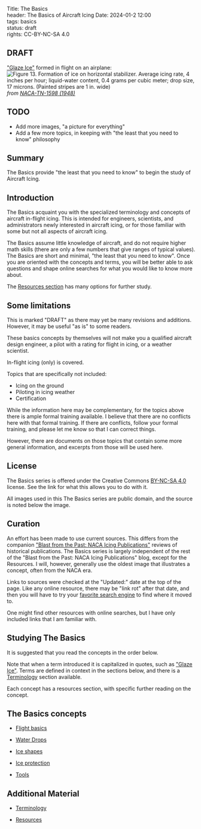 Title: The Basics    
header: The Basics of Aircraft Icing
Date: 2024-01-2 12:00  
tags: basics  
status: draft  
rights: CC-BY-NC-SA 4.0

## DRAFT  
 
["Glaze Ice"]({filename}Nomenclature.md#glaze-ice)  formed in flight on an airplane:  
![Figure 13. Formation of ice on horizontal stabilizer. 
Average icing rate, 4 inches per hour; liquid-water content, 
0.4 grams per cubic meter; drop size, 17 microns. (Painted stripes are 
1 in. wide)](/images/naca-tn-1598/Figure13.png)  
_from [NACA-TN-1598 (1948)](https://ntrs.nasa.gov/citations/19810068605)_  
 
## TODO  
 
- Add more images, "a picture for everything"  
- Add a few more topics, in keeping with "the least that you need to know" philosophy  

## Summary  

The Basics provide "the least that you need to know" to begin the study of Aircraft Icing.  

## Introduction  

The Basics acquaint you with the specialized terminology and concepts of aircraft in-flight icing. 
This is intended for engineers, scientists, and administrators newly interested in aircraft icing, 
or for those familiar with some but not all aspects of aircraft icing. 

The Basics assume little knowledge of aircraft, and do not require higher math skills 
(there are only a few numbers that give ranges of typical values). 
The Basics are short and minimal, "the least that you need to know". 
Once you are oriented with the concepts and terms, you will be better able to 
ask questions and shape online searches for what you would like to know more about. 

The [Resources section]({filename}resources.md) has many options for further study.  

## Some limitations  

This is marked "DRAFT" as there may yet be many revisions and additions. 
However, it may be useful "as is" to some readers.  

These basics concepts by themselves will not make you a qualified aircraft design engineer, 
a pilot with a rating for flight in icing, 
or a weather scientist. 

In-flight icing (only) is covered. 

Topics that are specifically not included: 

- Icing on the ground
- Piloting in icing weather  
- Certification  

While the information here may be complementary, 
for the topics above there is ample formal training available. 
I believe that there are no conflicts here with that formal training. 
If there are conflicts, follow your formal training, 
and please let me know so that I can correct things. 

However, there are documents on those topics that contain some 
more general information, and excerpts from those will be used here.  

## License  

The Basics series is offered under the Creative Commons 
[BY-NC-SA 4.0](https://creativecommons.org/licenses/by-nc-sa/4.0/) 
license. See the link for what this allows you to do with it. 

All images used in this The Basics series are public domain, and the source is noted below the image.  

## Curation  

An effort has been made to use current sources. 
This differs from the companion 
["Blast from the Past: NACA Icing Publications"]({filename}..%2Fintroduction.md) reviews of historical publications. 
The Basics series is largely independent of the rest of the "Blast from the Past: NACA Icing Publications" blog, 
except for the Resources. 
I will, however, generally use the oldest image that illustrates a concept, often from the NACA era.  

Links to sources were checked at the "Updated:" date at the top of the page. 
Like any online resource, there may be "link rot" after that date, 
and then you will have to try your 
[favorite search engine](https://duckduckgo.com) to find where it moved to.  

One might find other resources with online searches, but I have only included links that I am familiar with. 

## Studying The Basics  
 
It is suggested that you read the concepts in the order below. 

Note that when a term introduced it is capitalized in quotes, such as ["Glaze Ice"]({filename}Nomenclature.md#glaze-ice). 
Terms are defined in context in the sections below, 
and there is a [Terminology]({filename}Nomenclature.md) section available.  

Each concept has a resources section, with specific further reading on the concept. 

## The Basics concepts  

- [Flight basics]({filename}flight_basics.md)  

- [Water Drops]({filename}water_drops.md)  

- [Ice shapes]({filename}ice_shapes.md)  

- [Ice protection]({filename}basics_ice_protection.md)  

- [Tools]({filename}tools.md)  

## Additional Material  

- [Terminology]({filename}Nomenclature.md)

- [Resources]({filename}resources.md)  
